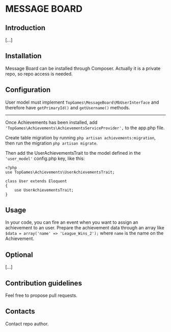 # MESSAGE BOARD

## Introduction

[...]

## Installation

Message Board can be installed through Composer. Actually it is a private repo, so repo access is needed.

## Configuration

User model must implement `TopGames\MessageBoard\MbUserInterface` and therefore have `getPrimaryId()` and `getUsername()` methods.






-----

Once Achievements has been installed, add `'TopGames\Achievements\AchievementsServiceProvider',` to the app.php file.

Create table migration by running `php artisan achievements:migration`, then run the migration `php artisan migrate`.

Then add the UserAchievementsTrait to the model defined in the `'user_model'` config.php key, like this:

    <?php
    use TopGames\Achievements\UserAchievementsTrait;

    class User extends Eloquent
    {
        use UserAchievementsTrait;
    }



## Usage







In your code, you can fire an event when you want to assign an achievement to an user. Prepare the achievement data through an array like
```$data = array('name' => 'League_Wins_2');``` where `name` is the name on the Achievement.

## Optional

[...]




## Contribution guidelines

Feel free to propose pull requests.

## Contacts

Contact repo author.